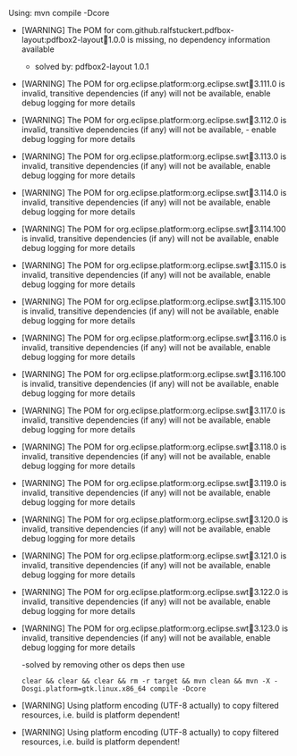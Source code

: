 Using: mvn compile -Dcore 

- [WARNING] The POM for com.github.ralfstuckert.pdfbox-layout:pdfbox2-layout:jar:1.0.0 is missing, no dependency information available
  - solved by:  <artifactId>pdfbox2-layout</artifactId>     <version>1.0.1</version> 
- [WARNING] The POM for org.eclipse.platform:org.eclipse.swt:jar:3.111.0 is invalid, transitive dependencies (if any) will not be available, enable debug logging for more details
- [WARNING] The POM for org.eclipse.platform:org.eclipse.swt:jar:3.112.0 is invalid, transitive dependencies (if any) will not be available, - enable debug logging for more details
- [WARNING] The POM for org.eclipse.platform:org.eclipse.swt:jar:3.113.0 is invalid, transitive dependencies (if any) will not be available, enable debug logging for more details
- [WARNING] The POM for org.eclipse.platform:org.eclipse.swt:jar:3.114.0 is invalid, transitive dependencies (if any) will not be available, enable debug logging for more details
- [WARNING] The POM for org.eclipse.platform:org.eclipse.swt:jar:3.114.100 is invalid, transitive dependencies (if any) will not be available, enable debug logging for more details
- [WARNING] The POM for org.eclipse.platform:org.eclipse.swt:jar:3.115.0 is invalid, transitive dependencies (if any) will not be available, enable debug logging for more details
- [WARNING] The POM for org.eclipse.platform:org.eclipse.swt:jar:3.115.100 is invalid, transitive dependencies (if any) will not be available, enable debug logging for more details
- [WARNING] The POM for org.eclipse.platform:org.eclipse.swt:jar:3.116.0 is invalid, transitive dependencies (if any) will not be available, enable debug logging for more details
- [WARNING] The POM for org.eclipse.platform:org.eclipse.swt:jar:3.116.100 is invalid, transitive dependencies (if any) will not be available, enable debug logging for more details
- [WARNING] The POM for org.eclipse.platform:org.eclipse.swt:jar:3.117.0 is invalid, transitive dependencies (if any) will not be available, enable debug logging for more details
- [WARNING] The POM for org.eclipse.platform:org.eclipse.swt:jar:3.118.0 is invalid, transitive dependencies (if any) will not be available, enable debug logging for more details
- [WARNING] The POM for org.eclipse.platform:org.eclipse.swt:jar:3.119.0 is invalid, transitive dependencies (if any) will not be available, enable debug logging for more details
- [WARNING] The POM for org.eclipse.platform:org.eclipse.swt:jar:3.120.0 is invalid, transitive dependencies (if any) will not be available, enable debug logging for more details
- [WARNING] The POM for org.eclipse.platform:org.eclipse.swt:jar:3.121.0 is invalid, transitive dependencies (if any) will not be available, enable debug logging for more details
- [WARNING] The POM for org.eclipse.platform:org.eclipse.swt:jar:3.122.0 is invalid, transitive dependencies (if any) will not be available, enable debug logging for more details
- [WARNING] The POM for org.eclipse.platform:org.eclipse.swt:jar:3.123.0 is invalid, transitive dependencies (if any) will not be available, enable debug logging for more details

  -solved by removing other os deps then use 
    
      clear && clear && clear && rm -r target && mvn clean && mvn -X -Dosgi.platform=gtk.linux.x86_64 compile -Dcore 

- [WARNING] Using platform encoding (UTF-8 actually) to copy filtered resources, i.e. build is platform dependent!
- [WARNING] Using platform encoding (UTF-8 actually) to copy filtered resources, i.e. build is platform dependent!
